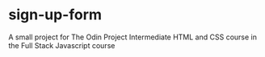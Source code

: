 # sign-up-form
A small project for The Odin Project Intermediate HTML and CSS course in the Full Stack Javascript course
